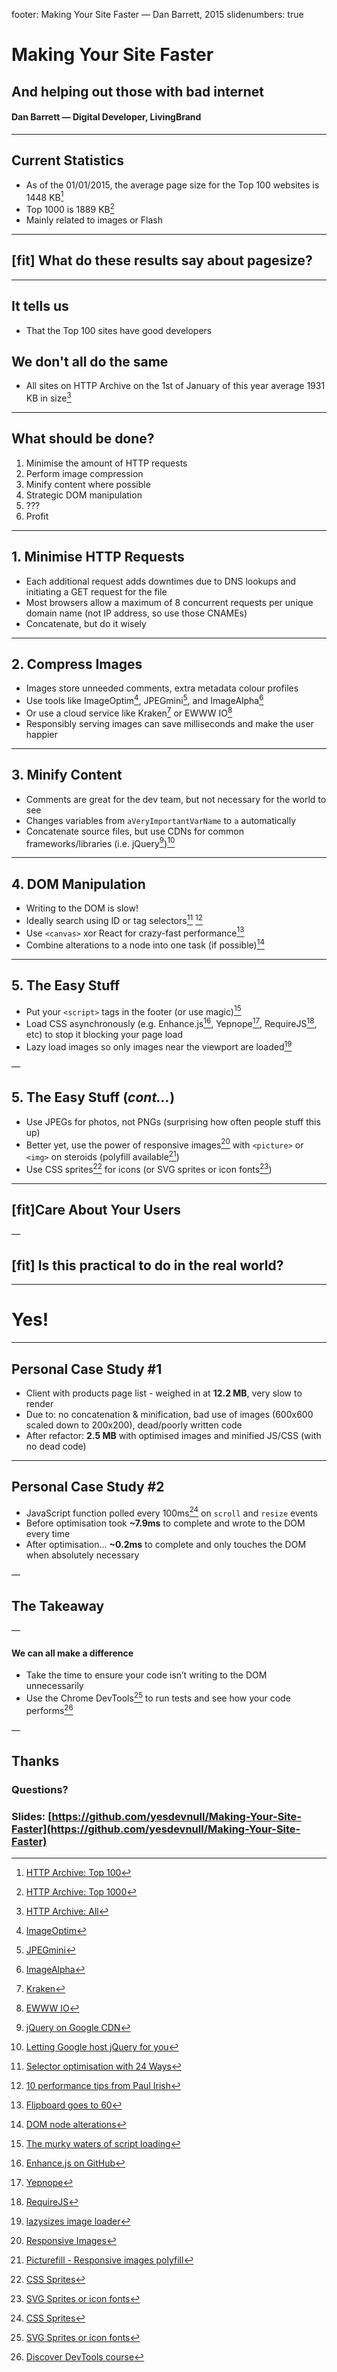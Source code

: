 footer: Making Your Site Faster — Dan Barrett, 2015
slidenumbers: true
# Making Your Site Faster
## And helping out those with bad internet

#### Dan Barrett — Digital Developer, LivingBrand

---

## Current Statistics
- As of the 01/01/2015, the average page size for the Top 100 websites is 1448 KB[^1]
- Top 1000 is 1889 KB[^2]
- Mainly related to images or Flash

[^1]: [HTTP Archive: Top 100](http://httparchive.org/interesting.php?a=All&l=Jan%201%202015&s=Top100)

[^2]: [HTTP Archive: Top 1000](http://httparchive.org/interesting.php?a=All&l=Jan%201%202015&s=Top1000)

---

## [fit] What do these results say about pagesize?

---

## It tells us
- That the Top 100 sites have good developers

## We don't all do the same
- All sites on HTTP Archive on the 1st of January of this year average 1931 KB in size[^3]

[^3]: [HTTP Archive: All](http://httparchive.org/interesting.php?a=All&l=Jan%201%202015&s=All)

---

## What should be done?
1. Minimise the amount of HTTP requests
2. Perform image compression
3. Minify content where possible
4. Strategic DOM manipulation
5. ???
6. Profit

---

## 1. Minimise HTTP Requests
- Each additional request adds downtimes due to DNS lookups and initiating a GET request for the file
- Most browsers allow a maximum of 8 concurrent requests per unique domain name (not IP address, so use those CNAMEs)
- Concatenate, but do it wisely

---

## 2. Compress Images
- Images store unneeded comments, extra metadata colour profiles
- Use tools like ImageOptim[^4], JPEGmini[^5], and ImageAlpha[^6]
- Or use a cloud service like Kraken[^7] or EWWW IO[^8]
- Responsibly serving images can save milliseconds and make the user happier

[^4]: [ImageOptim](https://imageoptim.com/)

[^5]: [JPEGmini](http://www.jpegmini.com/)

[^6]: [ImageAlpha](http://pngmini.com/)

[^7]: [Kraken](https://kraken.io/)

[^8]: [EWWW IO](http://ewww.io/)

---

## 3. Minify Content
- Comments are great for the dev team, but not necessary for the world to see
- Changes variables from `aVeryImportantVarName` to `a` automatically
- Concatenate source files, but use CDNs for common frameworks/libraries (i.e. jQuery[^9])[^10]

[^9]: [jQuery on Google CDN](https://developers.google.com/speed/libraries/devguide#jquery)

[^10]: [Letting Google host jQuery for you](http://encosia.com/3-reasons-why-you-should-let-google-host-jquery-for-you/)

---

## 4. DOM Manipulation
- Writing to the DOM is slow!
- Ideally search using ID or tag selectors[^11] [^12]
- Use `<canvas>` xor React for crazy-fast performance[^13]
- Combine alterations to a node into one task (if possible)[^14]

[^11]: [Selector optimisation with 24 Ways](http://24ways.org/2011/your-jquery-now-with-less-suck)

[^12]: [10 performance tips from Paul Irish](http://jonraasch.com/blog/10-advanced-jquery-performance-tuning-tips-from-paul-irish)

[^13]: [Flipboard goes to 60](http://engineering.flipboard.com/2015/02/mobile-web/)

[^14]: [DOM node alterations](http://ejohn.org/blog/dom-documentfragments/)

---

## 5. The Easy Stuff
- Put your `<script>` tags in the footer (or use magic)[^15]
- Load CSS asynchronously (e.g. Enhance.js[^16], Yepnope[^17], RequireJS[^18], etc) to stop it blocking your page load
- Lazy load images so only images near the viewport are loaded[^19]

[^15]: [The murky waters of script loading](http://www.html5rocks.com/en/tutorials/speed/script-loading/)

[^16]: [Enhance.js on GitHub](https://github.com/filamentgroup/enhance)

[^17]: [Yepnope](http://yepnopejs.com/)

[^18]: [RequireJS](http://requirejs.org/)

[^19]: [lazysizes image loader](https://github.com/aFarkas/lazysizes)

—

## 5. The Easy Stuff (_cont…_)
- Use JPEGs for photos, not PNGs (surprising how often people stuff this up)
- Better yet, use the power of responsive images[^20] with `<picture>` or `<img>` on steroids (polyfill available[^21])
- Use CSS sprites[^22] for icons (or SVG sprites or icon fonts[^23])

[^20]: [Responsive Images](http://responsiveimages.org/)

[^21]: [Picturefill - Responsive images polyfill](https://github.com/scottjehl/picturefill)

[^22]: [CSS Sprites](http://css-tricks.com/css-sprites/)

[^23]: [SVG Sprites or icon fonts](http://css-tricks.com/svg-sprites-use-better-icon-fonts/)

---

## [fit]Care About Your Users

—

## [fit] Is this practical to do in the real world?

---

# Yes!

---

## Personal Case Study #1
- Client with products page list - weighed in at **12.2 MB**, very slow to render
- Due to: no concatenation & minification, bad use of images (600x600 scaled down to 200x200), dead/poorly written code
- After refactor: **2.5 MB** with optimised images and minified JS/CSS (with no dead code)

---

## Personal Case Study #2
- JavaScript function polled every 100ms[^22] on `scroll` and `resize` events
- Before optimisation took **~7.9ms** to complete and wrote to the DOM every time
- After optimisation... **~0.2ms** to complete and only touches the DOM when absolutely necessary

<!-- put in Gist links -->

[^22]: [_.throttle by Underscore JS](http://underscorejs.org/#throttle)

—

## The Takeaway

—

#### We can all make a difference
- Take the time to ensure your code isn’t writing to the DOM unnecessarily
- Use the Chrome DevTools[^23] to run tests and see how your code performs[^24]

[^23]: [Chrome DevTools Page](https://developer.chrome.com/devtools)

[^24]: [Discover DevTools course](http://discover-devtools.codeschool.com/)

—

## Thanks

### Questions?

### Slides: [https://github.com/yesdevnull/Making-Your-Site-Faster](https://github.com/yesdevnull/Making-Your-Site-Faster)